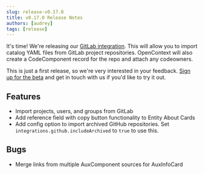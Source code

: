 ```yaml
---
slug: release-v0.17.0
title: v0.17.0 Release Notes
authors: [audrey]
tags: [release]
---
```


It's time! We're releasing our [GitLab integration](https://docs.opencontext.com/docs/configuration/locations#gitlab). This will allow you to import catalog YAML files from GitLab project repositories. OpenContext will also create a CodeComponent record for the repo and attach any codeowners.

This is just a first release, so we're very interested in your feedback. [Sign up for the beta](https://portal.app.opencontext.com/landing) and get in touch with us if you'd like to try it out.

## Features

- Import projects, users, and groups from GitLab
- Add reference field with copy button functionality to Entity About Cards
- Add config option to import archived GitHub repositories. Set `integrations.github.includeArchived` to `true` to use this.

## Bugs

- Merge links from multiple AuxComponent sources for AuxInfoCard
